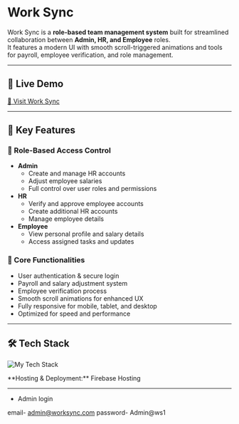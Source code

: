 # Work Sync

Work Sync is a **role-based team management system** built for streamlined collaboration between **Admin, HR, and Employee** roles.  
It features a modern UI with smooth scroll-triggered animations and tools for payroll, employee verification, and role management.

---

## 🚀 Live Demo
[🔗 Visit Work Sync](https://work-syncc.web.app/)

---

## 📌 Key Features

### 🔑 Role-Based Access Control
- **Admin**
  - Create and manage HR accounts
  - Adjust employee salaries
  - Full control over user roles and permissions
- **HR**
  - Verify and approve employee accounts
  - Create additional HR accounts
  - Manage employee details
- **Employee**
  - View personal profile and salary details
  - Access assigned tasks and updates

### 💼 Core Functionalities
- User authentication & secure login
- Payroll and salary adjustment system
- Employee verification process
- Smooth scroll animations for enhanced UX
- Fully responsive for mobile, tablet, and desktop
- Optimized for speed and performance

---

## 🛠️ Tech Stack

<p align="left">
  <img src="https://camo.githubusercontent.com/1eff0011bba9911dcfa1483a6d02a7a9fa5778460633e1ac0c346bc7c69d2b98/68747470733a2f2f736b696c6c69636f6e732e6465762f69636f6e733f693d68746d6c2c6373732c6a732c72656163742c7461696c77696e642c6e6f64656a732c657870726573732c6d6f6e676f64622c66697265626173652c676974" alt="My Tech Stack" data-canonical-src="https://skillicons.dev/icons?i=html,css,js,react,tailwind,nodejs,express,mongodb,firebase,git" />
</p>  
**Hosting & Deployment:** Firebase Hosting  

---

- Admin login

email- admin@worksync.com
password- Admin@ws1



